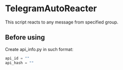 # TelegramAutoReacter
This script reacts to any message from specified group.

## Before using
Create api_info.py in such format:
```python
api_id = ""
api_hash = ""
```
